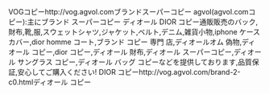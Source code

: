 VOGコピーhttp://vog.agvol.comブランドスーパーコピー
agvol(agvol.comコピー):主にブランド スーパーコピー ディオール DIOR コピー通販販売のバック,財布,靴,服,スウェットシャツ,ジャケット,ベルト,デニム,雑貨小物,iphone ケース カバー,dior homme コート,ブランド コピー 専門 店,ディオールオム 偽物,ディオール コピー,dior コピー,ディオール 財布,ディオール スーパーコピー,ディオール サングラス コピー,ディオール バッグ コピーなどを提供しております,品質保証,安心してご購入ください! DIOR コピーhttp://vog.agvol.com/brand-2-c0.htmlディオール コピー
